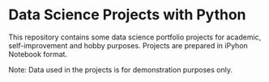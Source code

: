 # Data Science Projects with Python

This repository contains some data science portfolio projects for academic, self-improvement and hobby purposes.
Projects are prepared in iPyhon Notebook format.

Note: Data used in the projects is for demonstration purposes only.

